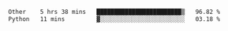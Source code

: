 <!--START_SECTION:waka-->

```txt
Other    5 hrs 38 mins   ████████████████████████▒   96.82 %
Python   11 mins         ▓░░░░░░░░░░░░░░░░░░░░░░░░   03.18 %
```

<!--END_SECTION:waka--> 
 
